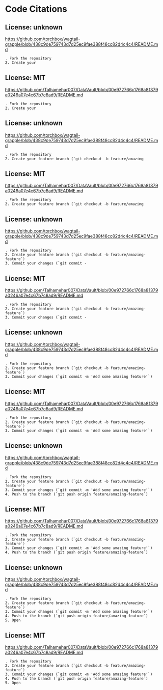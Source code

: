 # Code Citations

## License: unknown
https://github.com/torchbox/wagtail-grapple/blob/438c9de759743d7d25ec9fae388f48cc82d4c4c4/README.md

```
. Fork the repository
2. Create your
```


## License: MIT
https://github.com/Talhamehar007/DataVault/blob/00e972766c1768a81379a0246a07e4c67b7c8ad9/README.md

```
. Fork the repository
2. Create your
```


## License: unknown
https://github.com/torchbox/wagtail-grapple/blob/438c9de759743d7d25ec9fae388f48cc82d4c4c4/README.md

```
. Fork the repository
2. Create your feature branch (`git checkout -b feature/amazing
```


## License: MIT
https://github.com/Talhamehar007/DataVault/blob/00e972766c1768a81379a0246a07e4c67b7c8ad9/README.md

```
. Fork the repository
2. Create your feature branch (`git checkout -b feature/amazing
```


## License: unknown
https://github.com/torchbox/wagtail-grapple/blob/438c9de759743d7d25ec9fae388f48cc82d4c4c4/README.md

```
. Fork the repository
2. Create your feature branch (`git checkout -b feature/amazing-feature`)
3. Commit your changes (`git commit -
```


## License: MIT
https://github.com/Talhamehar007/DataVault/blob/00e972766c1768a81379a0246a07e4c67b7c8ad9/README.md

```
. Fork the repository
2. Create your feature branch (`git checkout -b feature/amazing-feature`)
3. Commit your changes (`git commit -
```


## License: unknown
https://github.com/torchbox/wagtail-grapple/blob/438c9de759743d7d25ec9fae388f48cc82d4c4c4/README.md

```
. Fork the repository
2. Create your feature branch (`git checkout -b feature/amazing-feature`)
3. Commit your changes (`git commit -m 'Add some amazing feature'`)
```


## License: MIT
https://github.com/Talhamehar007/DataVault/blob/00e972766c1768a81379a0246a07e4c67b7c8ad9/README.md

```
. Fork the repository
2. Create your feature branch (`git checkout -b feature/amazing-feature`)
3. Commit your changes (`git commit -m 'Add some amazing feature'`)
```


## License: unknown
https://github.com/torchbox/wagtail-grapple/blob/438c9de759743d7d25ec9fae388f48cc82d4c4c4/README.md

```
. Fork the repository
2. Create your feature branch (`git checkout -b feature/amazing-feature`)
3. Commit your changes (`git commit -m 'Add some amazing feature'`)
4. Push to the branch (`git push origin feature/amazing-feature`)
```


## License: MIT
https://github.com/Talhamehar007/DataVault/blob/00e972766c1768a81379a0246a07e4c67b7c8ad9/README.md

```
. Fork the repository
2. Create your feature branch (`git checkout -b feature/amazing-feature`)
3. Commit your changes (`git commit -m 'Add some amazing feature'`)
4. Push to the branch (`git push origin feature/amazing-feature`)
```


## License: unknown
https://github.com/torchbox/wagtail-grapple/blob/438c9de759743d7d25ec9fae388f48cc82d4c4c4/README.md

```
. Fork the repository
2. Create your feature branch (`git checkout -b feature/amazing-feature`)
3. Commit your changes (`git commit -m 'Add some amazing feature'`)
4. Push to the branch (`git push origin feature/amazing-feature`)
5. Open
```


## License: MIT
https://github.com/Talhamehar007/DataVault/blob/00e972766c1768a81379a0246a07e4c67b7c8ad9/README.md

```
. Fork the repository
2. Create your feature branch (`git checkout -b feature/amazing-feature`)
3. Commit your changes (`git commit -m 'Add some amazing feature'`)
4. Push to the branch (`git push origin feature/amazing-feature`)
5. Open
```

